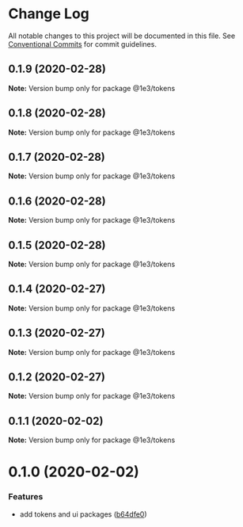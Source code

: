 # Change Log

All notable changes to this project will be documented in this file.
See [Conventional Commits](https://conventionalcommits.org) for commit guidelines.

## 0.1.9 (2020-02-28)

**Note:** Version bump only for package @1e3/tokens





## 0.1.8 (2020-02-28)

**Note:** Version bump only for package @1e3/tokens





## 0.1.7 (2020-02-28)

**Note:** Version bump only for package @1e3/tokens





## 0.1.6 (2020-02-28)

**Note:** Version bump only for package @1e3/tokens





## 0.1.5 (2020-02-28)

**Note:** Version bump only for package @1e3/tokens





## 0.1.4 (2020-02-27)

**Note:** Version bump only for package @1e3/tokens





## 0.1.3 (2020-02-27)

**Note:** Version bump only for package @1e3/tokens





## 0.1.2 (2020-02-27)

**Note:** Version bump only for package @1e3/tokens





## 0.1.1 (2020-02-02)

**Note:** Version bump only for package @1e3/tokens





# 0.1.0 (2020-02-02)


### Features

* add tokens and ui packages ([b64dfe0](https://github.com/1e3/design-system/commit/b64dfe046999ba6f6c65ca7160c5de4536f70e09))
